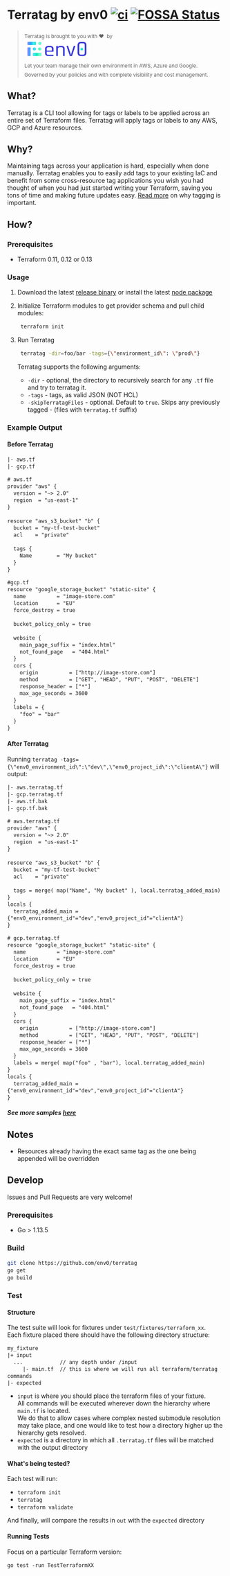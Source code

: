 # Terratag by env0 [![ci](https://github.com/env0/terratag/workflows/ci/badge.svg)](https://github.com/env0/terratag/actions?query=workflow%3Aci+branch%3Amaster) [![FOSSA Status](https://app.fossa.com/api/projects/git%2Bgithub.com%2Fenv0%2Fterratag.svg?type=small)](https://app.fossa.com/projects/git%2Bgithub.com%2Fenv0%2Fterratag?ref=badge_small)

> <sub>Terratag is brought to you with&nbsp;❤️&nbsp; by   
>[<img src="logo.svg" width="150">](https://env0.com)  
> Let your team manage their own environment in AWS, Azure and Google. <br/> 
> Governed by your policies and with complete visibility and cost management.      

## What?
Terratag is a CLI tool allowing for tags or labels to be applied across an entire set of Terraform files. Terratag will apply tags or labels to any AWS, GCP and Azure resources.   

## Why?
Maintaining tags across your application is hard, especially when done manually. Terratag enables you to easily add tags to your existing IaC and benefit from some cross-resource tag applications you wish you had thought of when you had just started writing your Terraform, saving you tons of time and making future updates easy. [Read more](https://d1.awsstatic.com/whitepapers/aws-tagging-best-practices.pdf) on why tagging is important.

## How?
### Prerequisites
- Terraform 0.11, 0.12 or 0.13

### Usage
1. Download the latest [release binary](https://github.com/env0/terratag/releases) or install the latest [node package](https://github.com/env0/terratag/packages)  

1. Initialize Terraform modules to get provider schema and pull child modules:
   ```bash    
    terraform init  
    ```
1. Run Terratag  
      ```bash    
       terratag -dir=foo/bar -tags={\"environment_id\": \"prod\"}
   ```    
   
   Terratag supports the following arguments:  
   - `-dir` - optional, the directory to recursively search for any `.tf` file and try to terratag it.  
   - `-tags` - tags, as valid JSON (NOT HCL)
   - `-skipTerratagFiles` - optional. Default to `true`. Skips any previously tagged - (files with `terratag.tf` suffix)

### Example Output
#### Before Terratag
```
|- aws.tf
|- gcp.tf
```

```hcl
# aws.tf
provider "aws" {
  version = "~> 2.0"
  region  = "us-east-1"
}

resource "aws_s3_bucket" "b" {
  bucket = "my-tf-test-bucket"
  acl    = "private"

  tags {
    Name        = "My bucket"
  }
}
```
```hcl
#gcp.tf
resource "google_storage_bucket" "static-site" {
  name          = "image-store.com"
  location      = "EU"
  force_destroy = true

  bucket_policy_only = true

  website {
    main_page_suffix = "index.html"
    not_found_page   = "404.html"
  }
  cors {
    origin          = ["http://image-store.com"]
    method          = ["GET", "HEAD", "PUT", "POST", "DELETE"]
    response_header = ["*"]
    max_age_seconds = 3600
  }
  labels = {
    "foo" = "bar"
  }
}

```

#### After Terratag
Running `terratag -tags={\"env0_environment_id\":\"dev\",\"env0_project_id\":\"clientA\"}` will output:

```
|- aws.terratag.tf
|- gcp.terratag.tf
|- aws.tf.bak
|- gcp.tf.bak
```

```hcl
# aws.terratag.tf
provider "aws" {
  version = "~> 2.0"
  region  = "us-east-1"
}

resource "aws_s3_bucket" "b" {
  bucket = "my-tf-test-bucket"
  acl    = "private"

  tags = merge( map("Name", "My bucket" ), local.terratag_added_main)
}
locals {
  terratag_added_main = {"env0_environment_id"="dev","env0_project_id"="clientA"}
}
```
```hcl
# gcp.terratag.tf
resource "google_storage_bucket" "static-site" {
  name          = "image-store.com"
  location      = "EU"
  force_destroy = true

  bucket_policy_only = true

  website {
    main_page_suffix = "index.html"
    not_found_page   = "404.html"
  }
  cors {
    origin          = ["http://image-store.com"]
    method          = ["GET", "HEAD", "PUT", "POST", "DELETE"]
    response_header = ["*"]
    max_age_seconds = 3600
  }
  labels = merge( map("foo" , "bar"), local.terratag_added_main)
}
locals {
  terratag_added_main = {"env0_environment_id"="dev","env0_project_id"="clientA"}
}
```

##### See more samples [here](https://github.com/env0/terratag/tree/master/test/fixture)

## Notes
- Resources already having the exact same tag as the one being appended will be overridden

## Develop
Issues and Pull Requests are very welcome!  

### Prerequisites
- Go > 1.13.5

### Build
```bash
git clone https://github.com/env0/terratag
go get
go build
```

### Test

#### Structure
The test suite will look for fixtures under `test/fixtures/terraform_xx`.  
Each fixture placed there should have the following directory structure:  
```
my_fixture
|+ input
  ...            // any depth under /input
     |- main.tf  // this is where we will run all terraform/terratag commands
|- expected
```

- `input` is where you should place the terraform files of your fixture.  
All commands will be executed wherever down the hierarchy where `main.tf` is located.  
We do that to allow cases where complex nested submodule resolution may take place, and one would like to test how a directory higher up the hierarchy gets resolved.  
- `expected` is a directory in which all `.terratag.tf` files will be matched with the output directory

#### What's being tested?
Each test will run:
- `terraform init`
- `terratag`
- `terraform validate`  

And finally, will compare the results in `out` with the `expected` directory 

#### Running Tests
Focus on a particular Terraform version:
```
go test -run TestTerraformXX
``` 
